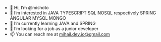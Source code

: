 - 👋 Hi, I’m @mishoto
- 👀 I’m interested in JAVA TYPESCRIPT SQL NOSQL respectively SPRING ANGULAR MYSQL MONGO
- 🌱 I’m currently learning JAVA and SPRING
- 💞️ I’m looking for a job as a junior developer
- 📫 You can reach me at mihail.dev.io@gmail.com

<!---
mishoto/mishoto is a ✨ special ✨ repository because its `README.md` (this file) appears on your GitHub profile.
You can click the Preview link to take a look at your changes.
--->
